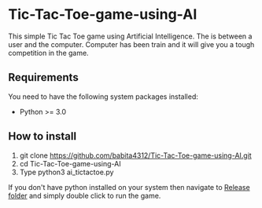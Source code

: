 # Tic-Tac-Toe-game-using-AI

This simple Tic Tac Toe game using Artificial Intelligence. The is between a user and the computer. Computer has been train and it will give you a tough competition in the game.

Requirements
------------

You need to have the following system packages installed:

* Python >= 3.0

How to install
--------------
1. git clone https://github.com/babita4312/Tic-Tac-Toe-game-using-AI.git
2. cd Tic-Tac-Toe-game-using-AI
3. Type python3 ai_tictactoe.py

If you don't have python installed on your system then navigate to [Release folder](Release/ai_tictactoe.exe) and simply double click to run the game.
